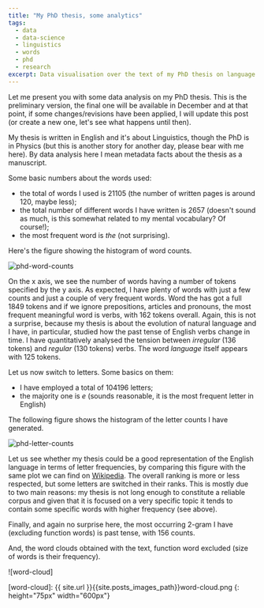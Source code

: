 ```yaml
---
title: "My PhD thesis, some analytics"
tags:
  - data
  - data-science
  - linguistics
  - words
  - phd
  - research
excerpt: Data visualisation over the text of my PhD thesis on language evolution
---
```


Let me present you with some data analysis on my PhD thesis. This is the preliminary version, the final one will be available in December and at that point, if some changes/revisions have been applied, I will update this post (or create a new one, let's see what happens until then).

My thesis is written in English and it's about Linguistics, though the PhD is in Physics (but this is another story for another day, please bear with me here). By data analysis here I mean metadata facts about the thesis as a manuscript.

Some basic numbers about the words used:

* the total of  words I used is 21105 (the number of written pages is around 120, maybe less);
* the total number of different words I have written is 2657 (doesn't sound as much, is this somewhat related to my mental vocabulary? Of course!);
* the most frequent word is *the* (not surprising).

Here's the figure showing the histogram of word counts.

![phd-word-counts](https://plot.ly/~MartinaPugliese/6.png)

On the x axis, we see the number of words having a number of tokens specified by the y axis.
As expected, I have plenty of words with just a few counts and just a couple of very frequent words. Word the has got a full 1849 tokens and if we ignore prepositions, articles and pronouns, the most frequent meaningful word is verbs, with 162 tokens overall. Again, this is not a surprise, because my thesis is about the evolution of natural language and I have, in particular, studied how the past tense of English verbs change in time. I have quantitatively analysed the tension between *irregular* (136 tokens) and *regular* (130 tokens) verbs. The word *language* itself appears with 125 tokens.

Let us now switch to letters. Some basics on them:

* I have employed a total of 104196 letters;
* the majority one is *e* (sounds reasonable, it is the most frequent letter in English)

The following figure shows the histogram of the letter counts I have generated.

![phd-letter-counts](https://plot.ly/~MartinaPugliese/9.png)

Let us see whether my thesis could be a good representation of the English language in terms of letter frequencies, by comparing this figure with the same plot we can find on [Wikipedia](http://commons.wikimedia.org/wiki/File%3AEnglish_letter_frequency_(frequency).svg). The overall ranking is more or less respected, but some letters are switched in their ranks. This is mostly due to two main reasons: my thesis is not long enough to constitute a reliable corpus and given that it is focused on a very specific topic it tends to contain some specific words with higher frequency (see above).

Finally, and again no surprise here, the most occurring 2-gram I have (excluding function words) is past tense, with 156 counts.

And, the word clouds obtained with the text, function word excluded (size of words is their frequency).

![word-cloud]

[word-cloud]: {{ site.url }}{{site.posts_images_path}}word-cloud.png
{: height="75px" width="600px"}

